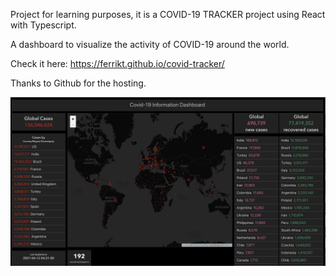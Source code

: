 Project for learning purposes, it is a COVID-19 TRACKER project using React with Typescript.

A dashboard to visualize the activity of COVID-19 around the world.

Check it here: https://ferrikt.github.io/covid-tracker/

Thanks to Github for the hosting.

<a href="https://ferrikt.github.io/covid-tracker/" target="_blank">
    <img src="./public/dashboard.png">
</a>
